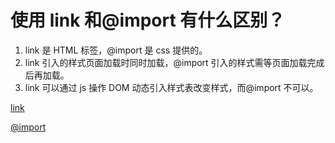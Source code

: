 # 使用 link 和@import 有什么区别？

1. link 是 HTML 标签，@import 是 css 提供的。
2. link 引入的样式页面加载时同时加载，@import 引入的样式需等页面加载完成后再加载。
3. link 可以通过 js 操作 DOM 动态引入样式表改变样式，而@import 不可以。

[link](https://developer.mozilla.org/zh-CN/docs/Web/HTML/Element/link)

[@import](https://developer.mozilla.org/zh-CN/docs/Web/CSS/@import)
